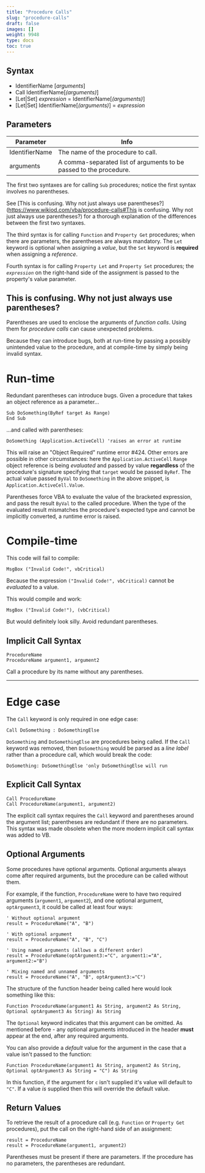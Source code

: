 ```yaml
---
title: "Procedure Calls"
slug: "procedure-calls"
draft: false
images: []
weight: 9948
type: docs
toc: true
---
```


## Syntax
- IdentifierName [*arguments*]
- Call IdentifierName[*(arguments)*]
- [Let|Set] *expression* = IdentifierName[*(arguments)*]
- [Let|Set] IdentifierName[*(arguments)*] = *expression*

## Parameters
| Parameter | Info 
| --- | --- 
| IdentifierName | The name of the procedure to call.
| arguments | A comma-separated list of arguments to be passed to the procedure.


The first two syntaxes are for calling `Sub` procedures; notice the first syntax involves no parentheses.

See [This is confusing. Why not just always use parentheses?](https://www.wikiod.com/vba/procedure-calls#This is confusing. Why not just always use parentheses?) for a thorough explanation of the differences between the first two syntaxes.

The third syntax is for calling `Function` and `Property Get` procedures; when there are parameters, the parentheses are always mandatory. The `Let` keyword is optional when assigning a *value*, but the `Set` keyword is **required** when assigning a *reference*.

Fourth syntax is for calling `Property Let` and `Property Set` procedures; the *`expression`* on the right-hand side of the assignment is passed to the property's value parameter.


## This is confusing. Why not just always use parentheses?
Parentheses are used to enclose the arguments of *function calls*. Using them for *procedure calls* can cause unexpected problems.

Because they can introduce bugs, both at run-time by passing a possibly unintended value to the procedure, and at compile-time by simply being invalid syntax.

# Run-time

Redundant parentheses can introduce bugs. Given a procedure that takes an object reference as a parameter...

    Sub DoSomething(ByRef target As Range)
    End Sub

...and called with parentheses:

    DoSomething (Application.ActiveCell) 'raises an error at runtime

This will raise an "Object Required" runtime error #424. Other errors are possible in other circumstances: here the `Application.ActiveCell` `Range` object reference is being *evaluated* and passed by value **regardless** of the procedure's signature specifying that `target` would be passed `ByRef`. The actual value passed `ByVal` to `DoSomething` in the above snippet, is `Application.ActiveCell.Value`.

Parentheses force VBA to evaluate the value of the bracketed expression, and pass the result `ByVal` to the called procedure. When the type of the evaluated result mismatches the procedure's expected type and cannot be implicitly converted, a runtime error is raised.

# Compile-time

This code will fail to compile:

    MsgBox ("Invalid Code!", vbCritical)

Because the expression `("Invalid Code!", vbCritical)` cannot be *evaluated* to a value.

This would compile and work:

    MsgBox ("Invalid Code!"), (vbCritical)

But would definitely look silly. Avoid redundant parentheses.

## Implicit Call Syntax
    ProcedureName
    ProcedureName argument1, argument2

Call a procedure by its name without any parentheses.

---

# Edge case

The `Call` keyword is only required in one edge case:

    Call DoSomething : DoSomethingElse

`DoSomething` and `DoSomethingElse` are procedures being called. If the `Call` keyword was removed, then `DoSomething` would be parsed as a *line label* rather than a procedure call, which would break the code:

    DoSomething: DoSomethingElse 'only DoSomethingElse will run

## Explicit Call Syntax
    Call ProcedureName
    Call ProcedureName(argument1, argument2)

The explicit call syntax requires the `Call` keyword and parentheses around the argument list; parentheses are redundant if there are no parameters. This syntax was made obsolete when the more modern implicit call syntax was added to VB.

## Optional Arguments
Some procedures have optional arguments. Optional arguments always come after required arguments, but the procedure can be called without them.

For example, if the function, `ProcedureName` were to have two required arguments (`argument1`, `argument2`), and one optional argument, `optArgument3`, it could be called at least four ways:

    ' Without optional argument
    result = ProcedureName("A", "B")
    
    ' With optional argument
    result = ProcedureName("A", "B", "C")
    
    ' Using named arguments (allows a different order)
    result = ProcedureName(optArgument3:="C", argument1:="A", argument2:="B")
    
    ' Mixing named and unnamed arguments 
    result = ProcedureName("A", "B", optArgument3:="C")

The structure of the function header being called here would look something like this:

    Function ProcedureName(argument1 As String, argument2 As String, Optional optArgument3 As String) As String

The `Optional` keyword indicates that this argument can be omitted. As mentioned before - any optional arguments introduced in the header **must** appear at the end, after any required arguments.

You can also provide a _default_ value for the argument in the case that a value isn't passed to the function:

    Function ProcedureName(argument1 As String, argument2 As String, Optional optArgument3 As String = "C") As String

In this function, if the argument for `c` isn't supplied it's value will default to `"C"`. If a value _is_ supplied then this will override the default value.

    

## Return Values
To retrieve the result of a procedure call (e.g. `Function` or `Property Get` procedures), put the call on the right-hand side of an assignment:

    result = ProcedureName
    result = ProcedureName(argument1, argument2)

Parentheses must be present if there are parameters. If the procedure has no parameters, the parentheses are redundant.

